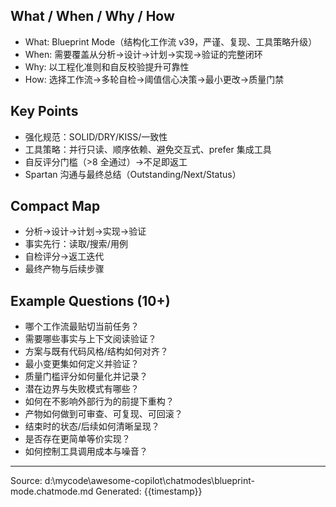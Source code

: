 ## What / When / Why / How

- What: Blueprint Mode（结构化工作流 v39，严谨、复现、工具策略升级）
- When: 需要覆盖从分析→设计→计划→实现→验证的完整闭环
- Why: 以工程化准则和自反校验提升可靠性
- How: 选择工作流→多轮自检→阈值信心决策→最小更改→质量门禁

## Key Points

- 强化规范：SOLID/DRY/KISS/一致性
- 工具策略：并行只读、顺序依赖、避免交互式、prefer 集成工具
- 自反评分门槛（>8 全通过）→不足即返工
- Spartan 沟通与最终总结（Outstanding/Next/Status）

## Compact Map

- 分析→设计→计划→实现→验证
- 事实先行：读取/搜索/用例
- 自检评分→返工迭代
- 最终产物与后续步骤

## Example Questions (10+)

- 哪个工作流最贴切当前任务？
- 需要哪些事实与上下文阅读验证？
- 方案与既有代码风格/结构如何对齐？
- 最小变更集如何定义并验证？
- 质量门槛评分如何量化并记录？
- 潜在边界与失败模式有哪些？
- 如何在不影响外部行为的前提下重构？
- 产物如何做到可审查、可复现、可回滚？
- 结束时的状态/后续如何清晰呈现？
- 是否存在更简单等价实现？
- 如何控制工具调用成本与噪音？

---
Source: d:\mycode\awesome-copilot\chatmodes\blueprint-mode.chatmode.md
Generated: {{timestamp}}
